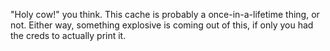 "Holy cow!" you think. This cache is probably a once-in-a-lifetime thing, or not. Either way, something explosive is coming out of this, if only you had the creds to actually print it.
